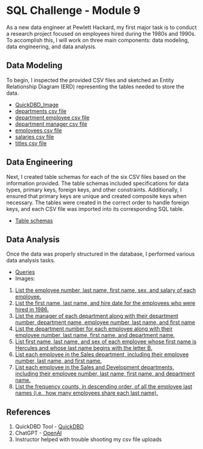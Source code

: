 # SQL Challenge - Module 9

As a new data engineer at Pewlett Hackard, my first major task is to conduct a research project focused on employees hired during the 1980s and 1990s. To accomplish this, I will work on three main components: data modeling, data engineering, and data analysis.

## Data Modeling

To begin, I inspected the provided CSV files and sketched an Entity Relationship Diagram (ERD) representing the tables needed to store the data.
- [QuickDBD_Image](images/QuickDBD.png)
- [departments csv file](EmployeeSQL/departments.csv)
- [department employee csv file](EmployeeSQL/dept_emp.csv)
- [department manager csv file](EmployeeSQL/dept_manager.csv)
- [employees csv file](EmployeeSQL/employees.csv)
- [salaries csv file](EmployeeSQL/salaries.csv)
- [titles csv file](EmployeeSQL/titles.csv) 

## Data Engineering

Next, I created table schemas for each of the six CSV files based on the information provided. The table schemas included specifications for data types, primary keys, foreign keys, and other constraints. Additionally, I ensured that primary keys are unique and created composite keys when necessary. The tables were created in the correct order to handle foreign keys, and each CSV file was imported into its corresponding SQL table. 
- [Table schemas](querytool/table_schemata.sql)

## Data Analysis

Once the data was properly structured in the database, I performed various data analysis tasks. 
- [Queries](querytool/queries.sql)
- Images:
1. [List the employee number, last name, first name, sex, and salary of each employee.](images/emp_num_lst_frst_sx_sal.png)
2. [List the first name, last name, and hire date for the employees who were hired in 1986.](images/emp_frst_lst_hd.png)
3. [List the manager of each department along with their department number, department name, employee number, last name, and first name](images/mgr_deptid_dptnm_empid_lst_frst.png)
4. [List the department number for each employee along with their employee number, last name, first name, and department name.](images/dptid_empid_frst_lst_dptname.png)
5. [List first name, last name, and sex of each employee whose first name is Hercules and whose last name begins with the letter B.](images/herc_b.png)
6. [List each employee in the Sales department, including their employee number, last name, and first name.](images/empdpt_empid_lst_frst.png)
7. [List each employee in the Sales and Development departments, including their employee number, last name, first name, and department name.](images/sales_dev_dpt_empid_lst_frst_dptname.png)
8. [List the frequency counts, in descending order, of all the employee last names (i.e., how many employees share each last name).](images/emp_lstnm_freq_count.png)

## References

1. QuickDBD Tool - [QuickDBD](https://app.quickdatabasediagrams.com)
2. ChatGPT - [OpenAI](https://openai.com/chatgpt)
3. Instructor helped with trouble shooting my csv file uploads



